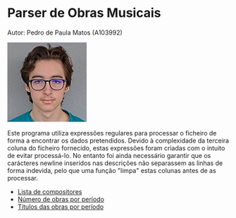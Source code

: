 # Parser de Obras Musicais

Autor: Pedro de Paula Matos (A103992)

![Foto](../foto.jpg "foto")

Este programa utiliza expressões regulares para processar o ficheiro de forma a encontrar os dados pretendidos. Devido à complexidade da terceira coluna do ficheiro fornecido, estas expressões foram criadas com o intuito de evitar processá-lo. No entanto foi ainda necessário garantir que os carácteres newline inseridos nas descrições não separassem as linhas de forma indevida, pelo que uma função "limpa" estas colunas antes de as processar.

- [Lista de compositores](/compositores.txt)
- [Número de obras por período](/distribuicao.txt)
- [Títulos das obras por período](/dicionario.txt)

